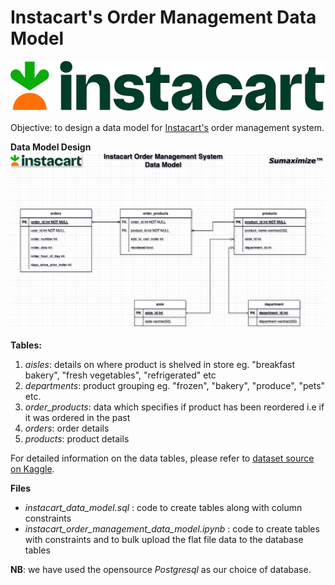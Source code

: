 # Instacart's Order Management Data Model

![instacart logo](./instacart-logo.png)

Objective: to design a data model for [Instacart's](https://www.instacart.com/) order management system.

**Data Model Design**
![order management data model design](./instacart_order_management_data_model.png)

**Tables:**

1. _aisles_: details on where product is shelved in store eg. "breakfast bakery", "fresh vegetables", "refrigerated" etc
2. _departments_: product grouping eg. "frozen", "bakery", "produce", "pets" etc.
3. _order_products_: data which specifies if product has been reordered i.e if it was ordered in the past
4. _orders_: order details
5. _products_: product details

For detailed information on the data tables, please refer to [dataset source on Kaggle](https://www.kaggle.com/competitions/instacart-market-basket-analysis/data).

**Files**
- _instacart_data_model.sql_ : code to create tables along with column constraints
- _instacart_order_management_data_model.ipynb_ : code to create tables with constraints and to bulk upload the flat file data to the database tables

**NB**: we have used the opensource _Postgresql_ as our choice of database.